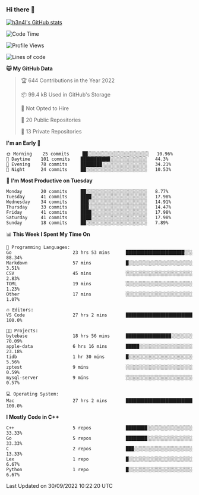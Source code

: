 ### Hi there 👋

[![h3n4l's GitHub stats](https://github-readme-stats.vercel.app/api?username=h3n4l&count_private=true&show_icons=true&theme=radical)](https://github.com/h3n4l/github-readme-stats)

<!--START_SECTION:waka-->
![Code Time](http://img.shields.io/badge/Code%20Time-714%20hrs%2039%20mins-blue)

![Profile Views](http://img.shields.io/badge/Profile%20Views-7-blue)

![Lines of code](https://img.shields.io/badge/From%20Hello%20World%20I%27ve%20Written-43%20Thousand%20lines%20of%20code-blue)

**🐱 My GitHub Data** 

> 🏆 644 Contributions in the Year 2022
 > 
> 📦 99.4 kB Used in GitHub's Storage 
 > 
> 🚫 Not Opted to Hire
 > 
> 📜 20 Public Repositories 
 > 
> 🔑 13 Private Repositories  
 > 
**I'm an Early 🐤** 

```text
🌞 Morning    25 commits     ██░░░░░░░░░░░░░░░░░░░░░░░   10.96% 
🌆 Daytime    101 commits    ███████████░░░░░░░░░░░░░░   44.3% 
🌃 Evening    78 commits     ████████░░░░░░░░░░░░░░░░░   34.21% 
🌙 Night      24 commits     ██░░░░░░░░░░░░░░░░░░░░░░░   10.53%

```
📅 **I'm Most Productive on Tuesday** 

```text
Monday       20 commits     ██░░░░░░░░░░░░░░░░░░░░░░░   8.77% 
Tuesday      41 commits     ████░░░░░░░░░░░░░░░░░░░░░   17.98% 
Wednesday    34 commits     ███░░░░░░░░░░░░░░░░░░░░░░   14.91% 
Thursday     33 commits     ███░░░░░░░░░░░░░░░░░░░░░░   14.47% 
Friday       41 commits     ████░░░░░░░░░░░░░░░░░░░░░   17.98% 
Saturday     41 commits     ████░░░░░░░░░░░░░░░░░░░░░   17.98% 
Sunday       18 commits     ██░░░░░░░░░░░░░░░░░░░░░░░   7.89%

```


📊 **This Week I Spent My Time On** 

```text
💬 Programming Languages: 
Go                       23 hrs 53 mins      ██████████████████████░░░   88.34% 
Markdown                 57 mins             █░░░░░░░░░░░░░░░░░░░░░░░░   3.51% 
CSV                      45 mins             ░░░░░░░░░░░░░░░░░░░░░░░░░   2.83% 
TOML                     19 mins             ░░░░░░░░░░░░░░░░░░░░░░░░░   1.23% 
Other                    17 mins             ░░░░░░░░░░░░░░░░░░░░░░░░░   1.07%

🔥 Editors: 
VS Code                  27 hrs 2 mins       █████████████████████████   100.0%

🐱‍💻 Projects: 
bytebase                 18 hrs 56 mins      █████████████████░░░░░░░░   70.09% 
apple-data               6 hrs 16 mins       █████░░░░░░░░░░░░░░░░░░░░   23.18% 
tidb                     1 hr 30 mins        █░░░░░░░░░░░░░░░░░░░░░░░░   5.56% 
zptest                   9 mins              ░░░░░░░░░░░░░░░░░░░░░░░░░   0.59% 
mysql-server             9 mins              ░░░░░░░░░░░░░░░░░░░░░░░░░   0.57%

💻 Operating System: 
Mac                      27 hrs 2 mins       █████████████████████████   100.0%

```

**I Mostly Code in C++** 

```text
C++                      5 repos             ████████░░░░░░░░░░░░░░░░░   33.33% 
Go                       5 repos             ████████░░░░░░░░░░░░░░░░░   33.33% 
C                        2 repos             ███░░░░░░░░░░░░░░░░░░░░░░   13.33% 
Lex                      1 repo              █░░░░░░░░░░░░░░░░░░░░░░░░   6.67% 
Python                   1 repo              █░░░░░░░░░░░░░░░░░░░░░░░░   6.67%

```



 Last Updated on 30/09/2022 10:22:20 UTC
<!--END_SECTION:waka-->

